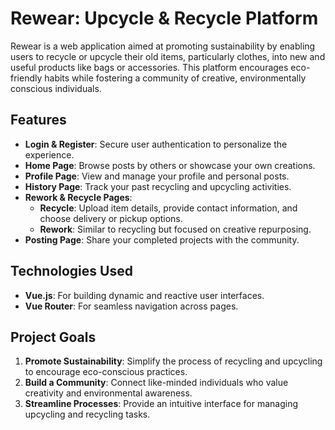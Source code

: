 # Rewear: Upcycle & Recycle Platform

Rewear is a web application aimed at promoting sustainability by enabling users to recycle or upcycle their old items, particularly clothes, into new and useful products like bags or accessories. This platform encourages eco-friendly habits while fostering a community of creative, environmentally conscious individuals.

## Features
- **Login & Register**: Secure user authentication to personalize the experience.
- **Home Page**: Browse posts by others or showcase your own creations.
- **Profile Page**: View and manage your profile and personal posts.
- **History Page**: Track your past recycling and upcycling activities.
- **Rework & Recycle Pages**:  
  - **Recycle**: Upload item details, provide contact information, and choose delivery or pickup options.  
  - **Rework**: Similar to recycling but focused on creative repurposing.  
- **Posting Page**: Share your completed projects with the community.

## Technologies Used
- **Vue.js**: For building dynamic and reactive user interfaces.
- **Vue Router**: For seamless navigation across pages.

## Project Goals
1. **Promote Sustainability**: Simplify the process of recycling and upcycling to encourage eco-conscious practices.
2. **Build a Community**: Connect like-minded individuals who value creativity and environmental awareness.
3. **Streamline Processes**: Provide an intuitive interface for managing upcycling and recycling tasks.
